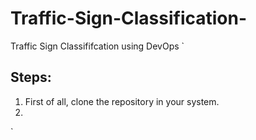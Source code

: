 # Traffic-Sign-Classification-
Traffic Sign Classififcation using DevOps 
`
## Steps:

1. First of all, clone the repository in your system.
2. 
`
